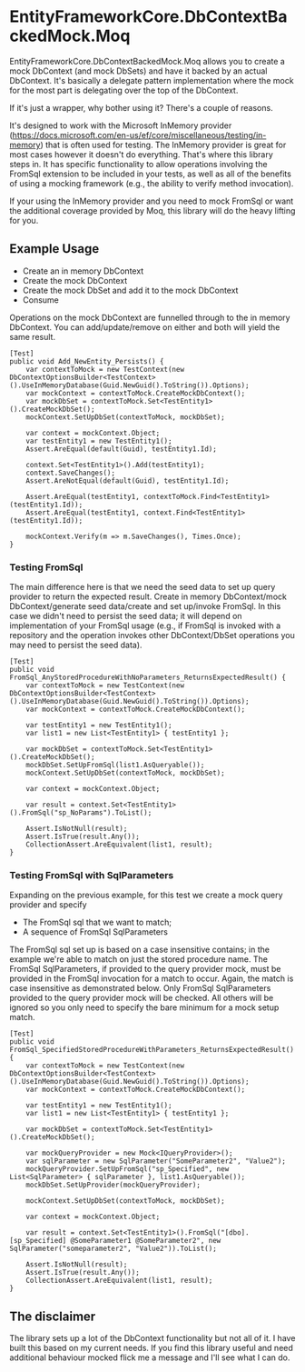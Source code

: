# EntityFrameworkCore.DbContextBackedMock.Moq

EntityFrameworkCore.DbContextBackedMock.Moq allows you to create a mock DbContext (and mock DbSets) and have it 
backed by an actual DbContext. It's basically a delegate pattern implementation where the mock for the most part
is delegating over the top of the DbContext.

If it's just a wrapper, why bother using it? There's a couple of reasons.

It's designed to work with the Microsoft InMemory provider (https://docs.microsoft.com/en-us/ef/core/miscellaneous/testing/in-memory) that is
often used for testing. The InMemory provider is great for most cases however it doesn't do everything. That's where
this library steps in. It has specific functionality to allow operations involving the FromSql extension to be included
in your tests, as well as all of the benefits of using a mocking framework (e.g., the ability to verify method invocation). 

If your using the InMemory provider and you need to mock FromSql or want the additional coverage provided by Moq, 
this library will do the heavy lifting for you.

## Example Usage

- Create an in memory DbContext
- Create the mock DbContext
- Create the mock DbSet and add it to the mock DbContext
- Consume

Operations on the mock DbContext are funnelled through to the in memory DbContext. You can add/update/remove on either and both will yield the same result.

```
[Test]
public void Add_NewEntity_Persists() {
    var contextToMock = new TestContext(new DbContextOptionsBuilder<TestContext>().UseInMemoryDatabase(Guid.NewGuid().ToString()).Options);
    var mockContext = contextToMock.CreateMockDbContext();
    var mockDbSet = contextToMock.Set<TestEntity1>().CreateMockDbSet();
    mockContext.SetUpDbSet(contextToMock, mockDbSet);

    var context = mockContext.Object;
    var testEntity1 = new TestEntity1();
    Assert.AreEqual(default(Guid), testEntity1.Id);

    context.Set<TestEntity1>().Add(testEntity1);
    context.SaveChanges();
    Assert.AreNotEqual(default(Guid), testEntity1.Id);
            
    Assert.AreEqual(testEntity1, contextToMock.Find<TestEntity1>(testEntity1.Id));
    Assert.AreEqual(testEntity1, context.Find<TestEntity1>(testEntity1.Id));

    mockContext.Verify(m => m.SaveChanges(), Times.Once);
}
```

### Testing FromSql

The main difference here is that we need the seed data to set up query provider to return the expected result.
Create in memory DbContext/mock DbContext/generate seed data/create and set up/invoke FromSql.
In this case we didn't need to persist the seed data; it will depend on implementation of your FromSql usage (e.g., if FromSql is invoked with a repository 
and the operation invokes other DbContext/DbSet operations you may need to persist the seed data).

```
[Test]
public void FromSql_AnyStoredProcedureWithNoParameters_ReturnsExpectedResult() {
    var contextToMock = new TestContext(new DbContextOptionsBuilder<TestContext>().UseInMemoryDatabase(Guid.NewGuid().ToString()).Options);
    var mockContext = contextToMock.CreateMockDbContext();

    var testEntity1 = new TestEntity1();
    var list1 = new List<TestEntity1> { testEntity1 };

    var mockDbSet = contextToMock.Set<TestEntity1>().CreateMockDbSet();
    mockDbSet.SetUpFromSql(list1.AsQueryable());
    mockContext.SetUpDbSet(contextToMock, mockDbSet);

    var context = mockContext.Object;
            
    var result = context.Set<TestEntity1>().FromSql("sp_NoParams").ToList();

    Assert.IsNotNull(result);
    Assert.IsTrue(result.Any());
    CollectionAssert.AreEquivalent(list1, result);
}
```

### Testing FromSql with SqlParameters

Expanding on the previous example, for this test we create a mock query provider and specify 
- The FromSql sql that we want to match;
- A sequence of FromSql SqlParameters

The FromSql sql set up is based on a case insensitive contains; in the example we're able to match on just the stored procedure name.
The FromSql SqlParameters, if provided to the query provider mock, must be provided in the FromSql invocation for a match to occur. Again, the match is case insensitive as demonstrated below.
Only FromSql SqlParameters provided to the query provider mock will be checked. All others will be ignored so you only need to specify the bare minimum for a mock setup match.

```
[Test]
public void FromSql_SpecifiedStoredProcedureWithParameters_ReturnsExpectedResult() {
    var contextToMock = new TestContext(new DbContextOptionsBuilder<TestContext>().UseInMemoryDatabase(Guid.NewGuid().ToString()).Options);
    var mockContext = contextToMock.CreateMockDbContext();

    var testEntity1 = new TestEntity1();
    var list1 = new List<TestEntity1> { testEntity1 };

    var mockDbSet = contextToMock.Set<TestEntity1>().CreateMockDbSet();

    var mockQueryProvider = new Mock<IQueryProvider>();
    var sqlParameter = new SqlParameter("SomeParameter2", "Value2");
    mockQueryProvider.SetUpFromSql("sp_Specified", new List<SqlParameter> { sqlParameter }, list1.AsQueryable());
    mockDbSet.SetUpProvider(mockQueryProvider);

    mockContext.SetUpDbSet(contextToMock, mockDbSet);

    var context = mockContext.Object;
            
    var result = context.Set<TestEntity1>().FromSql("[dbo].[sp_Specified] @SomeParameter1 @SomeParameter2", new SqlParameter("someparameter2", "Value2")).ToList();

    Assert.IsNotNull(result);
    Assert.IsTrue(result.Any());
    CollectionAssert.AreEquivalent(list1, result);
}
```

## The disclaimer

The library sets up a lot of the DbContext functionality but not all of it. I have built this based on my current needs. If you find this library useful and need additional behaviour mocked flick me a message and I'll see what I can do.
